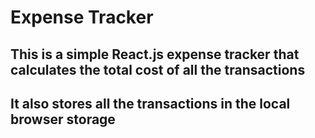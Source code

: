 # Expense Tracker

## This is a simple React.js expense tracker that calculates the total cost of all the transactions

## It also stores all the transactions in the local browser storage

